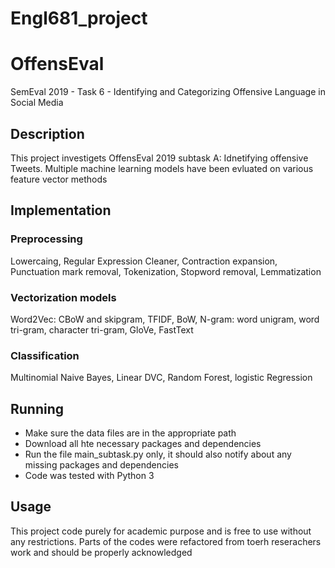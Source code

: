 # Engl681_project
# OffensEval
SemEval 2019 - Task 6 - Identifying and Categorizing Offensive Language in Social Media 

## Description
This project investigets OffensEval 2019 subtask A: Idnetifying offensive Tweets. Multiple machine learning models have been evluated on various feature vector methods


## Implementation

### Preprocessing
Lowercaing, Regular Expression Cleaner, Contraction expansion, Punctuation mark removal, Tokenization, Stopword removal, Lemmatization

### Vectorization models
Word2Vec: CBoW and skipgram, TFIDF, BoW, N-gram: word unigram, word tri-gram, character tri-gram, GloVe, FastText

### Classification
Multinomial Naive Bayes, Linear DVC, Random Forest, logistic Regression


## Running
- Make sure the data files are in the appropriate path
- Download all hte necessary packages and dependencies 
- Run the file main_subtask.py only, it should also notify about any missing packages and dependencies
- Code was tested with Python 3

## Usage
This project code purely for academic purpose and is free to use without any restrictions. Parts of the codes were refactored from toerh reserachers work and should be properly acknowledged 
